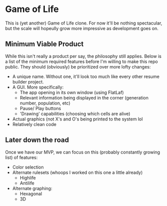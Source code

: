 
# Game of Life 

This is (yet another) Game of Life clone. For now it'll be nothing spectacular, but the scale will hopeully grow more impressive as development goes on.


## Minimum Viable Product

While this isn't really a product per say, the philosophy still applies. Below is a list of the minimum required features
before I'm willing to make this repo public. They should (obviously) be prioritized over more lofty changes:

- A unique name. Without one, it'll look too much like every other resume builder project.
- A GUI. More specifically:
  - The app opening in its own window (using FlatLaf)
  - Relevant information being displayed in the corner (generation number, population, etc)
  - Pause/ Play buttons
  - 'Drawing' capabilities (choosing which cells are alive)
- Actual graphics (not X's and O's being printed to the system lol
- Relatively clean code


## Later down the road

Once we have our MVP, we can focus on this (probably constantly growing list) of features:
- Color selection
- Alternate rulesets (whoops I worked on this one a little already)
  - Highlife
  - Antilife 
- Alternate graphing:
  - Hexagonal
  - 3D
